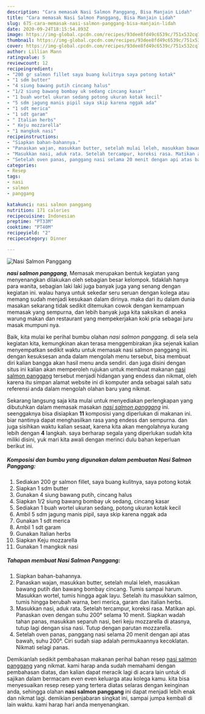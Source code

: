 ```yaml
---
description: "Cara memasak Nasi Salmon Panggang, Bisa Manjain Lidah"
title: "Cara memasak Nasi Salmon Panggang, Bisa Manjain Lidah"
slug: 675-cara-memasak-nasi-salmon-panggang-bisa-manjain-lidah
date: 2020-09-24T18:15:54.893Z
image: https://img-global.cpcdn.com/recipes/93dee8fd49c6539c/751x532cq70/nasi-salmon-panggang-foto-resep-utama.jpg
thumbnail: https://img-global.cpcdn.com/recipes/93dee8fd49c6539c/751x532cq70/nasi-salmon-panggang-foto-resep-utama.jpg
cover: https://img-global.cpcdn.com/recipes/93dee8fd49c6539c/751x532cq70/nasi-salmon-panggang-foto-resep-utama.jpg
author: Lillian Mann
ratingvalue: 5
reviewcount: 12
recipeingredient:
- "200 gr salmon fillet saya buang kulitnya saya potong kotak"
- "1 sdm butter"
- "4 siung bawang putih cincang halus"
- "1/2 siung bawang bombay uk sedang cincang kasar"
- "1 buah wortel ukuran sedang potong ukuran kotak kecil"
- "5 sdm jagung manis pipil saya skip karena nggak ada"
- "1 sdt merica"
- "1 sdt garam"
- " Italian herbs"
- " Keju mozzarella"
- "1 mangkok nasi"
recipeinstructions:
- "Siapkan bahan-bahannya."
- "Panaskan wajan, masukkan butter, setelah mulai leleh, masukkan bawang putih dan bawang bombay cincang. Tumis sampai harum. Masukkan wortel, tumis hingga agak layu. Setelah itu masukkan salmon, tumis hingga berubah warna, beri merica, garam dan italian herbs."
- "Masukkan nasi, aduk rata. Setelah tercampur, koreksi rasa. Matikan api. Panaskan oven dengan suhu 200° selama 10 menit. Siapkan wadah tahan panas, masukkan separuh nasi, beri keju mozzarella di atasnya, tutup lagi dengan sisa nasi. Tutup dengan parutan mozzarella."
- "Setelah oven panas, panggang nasi selama 20 menit dengan api atas bawah, suhu 200°. Ciri sudah siap adalah permukaannya kecoklatan. Nikmati selagi panas."
categories:
- Resep
tags:
- nasi
- salmon
- panggang

katakunci: nasi salmon panggang 
nutrition: 171 calories
recipecuisine: Indonesian
preptime: "PT33M"
cooktime: "PT40M"
recipeyield: "2"
recipecategory: Dinner

---
```



![Nasi Salmon Panggang](https://img-global.cpcdn.com/recipes/93dee8fd49c6539c/751x532cq70/nasi-salmon-panggang-foto-resep-utama.jpg)

<b><i>nasi salmon panggang</i></b>, Memasak merupakan bentuk kegiatan yang menyenangkan dilakukan oleh sebagian besar kelompok. tidaklah hanya para wanita, sebagian laki laki juga banyak juga yang senang dengan kegiatan ini. walau hanya untuk sekedar seru seruan dengan kolega atau memang sudah menjadi kesukaan dalam dirinya. maka dari itu dalam dunia masakan sekarang tidak sedikit ditemukan cowok dengan kemampuan memasak yang sempurna, dan lebih banyak juga kita saksikan di aneka warung makan dan restaurant yang mempekerjakan koki pria sebagai juru masak mumpuni nya.



Baik, kita mulai ke perihal bumbu olahan <i>nasi salmon panggang</i>. di sela sela kegiatan kita, kemungkinan akan terasa menggembirakan jika sejenak kalian menyempatkan sedikit waktu untuk memasak nasi salmon panggang ini. dengan kesuksesan anda dalam mengolah menu tersebut, bisa membuat diri kalian bangga akan hasil menu anda sendiri. dan juga disini dengan situs ini kalian akan memperoleh rujukan untuk membuat makanan <u>nasi salmon panggang</u> tersebut menjadi hidangan yang endess dan nikmat, oleh karena itu simpan alamat website ini di komputer anda sebagai salah satu referensi anda dalam mengolah olahan baru yang nikmat.


Sekarang langsung saja kita mulai untuk menyediakan perlengkapan yang dibutuhkan dalam memasak masakan <u><i>nasi salmon panggang</i></u> ini. seenggaknya bisa disiapkan <b>11</b> komposisi yang diperlukan di makanan ini. biar nantinya dapat menghasilkan rasa yang endess dan sempurna. dan juga sisihkan waktu kalian sesaat, karena kita akan mengolahnya kurang lebih dengan <b>4</b> langkah. saya berharap segala yang diperlukan sudah kita miliki disini, yuk mari kita awali dengan merinci dulu bahan keperluan berikut ini.

<!--inarticleads1-->

##### Komposisi dan bumbu yang digunakan dalam pembuatan Nasi Salmon Panggang:

1. Sediakan 200 gr salmon fillet, saya buang kulitnya, saya potong kotak
1. Siapkan 1 sdm butter
1. Gunakan 4 siung bawang putih, cincang halus
1. Siapkan 1/2 siung bawang bombay uk sedang, cincang kasar
1. Sediakan 1 buah wortel ukuran sedang, potong ukuran kotak kecil
1. Ambil 5 sdm jagung manis pipil, saya skip karena nggak ada
1. Gunakan 1 sdt merica
1. Ambil 1 sdt garam
1. Gunakan  Italian herbs
1. Siapkan  Keju mozzarella
1. Gunakan 1 mangkok nasi




<!--inarticleads2-->

##### Tahapan membuat Nasi Salmon Panggang:

1. Siapkan bahan-bahannya.
1. Panaskan wajan, masukkan butter, setelah mulai leleh, masukkan bawang putih dan bawang bombay cincang. Tumis sampai harum. Masukkan wortel, tumis hingga agak layu. Setelah itu masukkan salmon, tumis hingga berubah warna, beri merica, garam dan italian herbs.
1. Masukkan nasi, aduk rata. Setelah tercampur, koreksi rasa. Matikan api. Panaskan oven dengan suhu 200° selama 10 menit. Siapkan wadah tahan panas, masukkan separuh nasi, beri keju mozzarella di atasnya, tutup lagi dengan sisa nasi. Tutup dengan parutan mozzarella.
1. Setelah oven panas, panggang nasi selama 20 menit dengan api atas bawah, suhu 200°. Ciri sudah siap adalah permukaannya kecoklatan. Nikmati selagi panas.




Demikianlah sedikit pembahasan makanan perihal bahan resep <u>nasi salmon panggang</u> yang nikmat. kami harap anda sudah memahami dengan pembahasan diatas, dan kalian dapat meracik lagi di acara lain untuk di sajikan dalam bermacam even even keluarga atau kolega kamu. kita bisa menyesuaikan resep resep yang tertera diatas selaras dengan keinginan anda, sehingga olahan <b>nasi salmon panggang</b> ini dapat menjadi lebih enak dan nikmat lagi. demikian penjabaran singkat ini, sampai jumpa kembali di lain waktu. kami harap hari anda menyenangkan.
